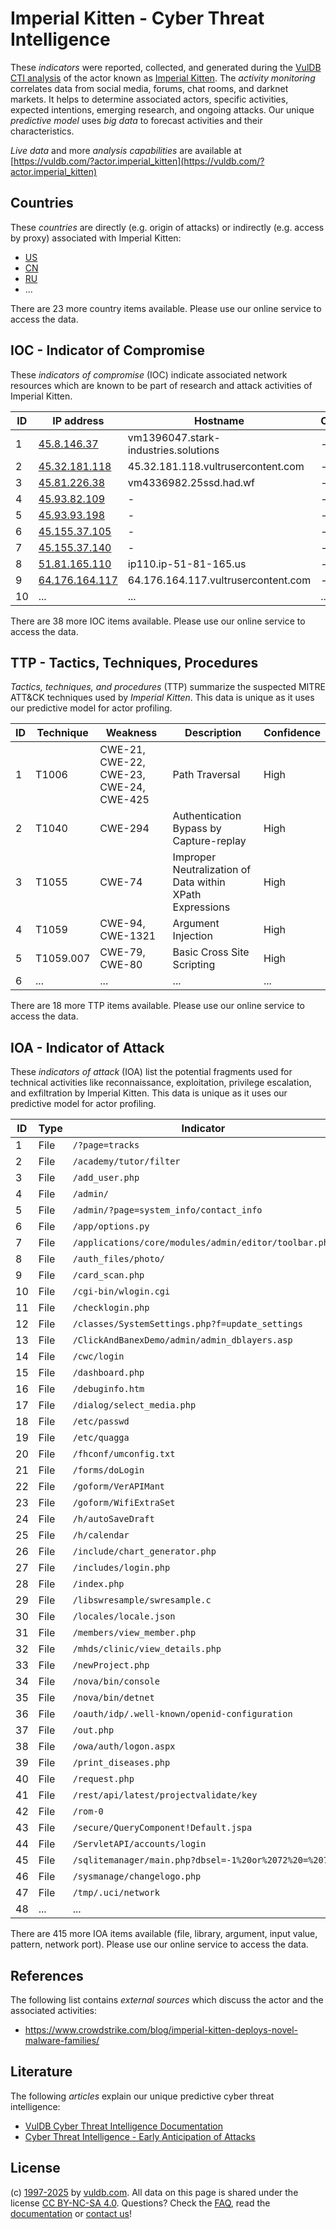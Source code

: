 # Imperial Kitten - Cyber Threat Intelligence

These _indicators_ were reported, collected, and generated during the [VulDB CTI analysis](https://vuldb.com/?kb.cti) of the actor known as [Imperial Kitten](https://vuldb.com/?actor.imperial_kitten). The _activity monitoring_ correlates data from social media, forums, chat rooms, and darknet markets. It helps to determine associated actors, specific activities, expected intentions, emerging research, and ongoing attacks. Our unique _predictive model_ uses _big data_ to forecast activities and their characteristics.

_Live data_ and more _analysis capabilities_ are available at [https://vuldb.com/?actor.imperial_kitten](https://vuldb.com/?actor.imperial_kitten)

## Countries

These _countries_ are directly (e.g. origin of attacks) or indirectly (e.g. access by proxy) associated with Imperial Kitten:

* [US](https://vuldb.com/?country.us)
* [CN](https://vuldb.com/?country.cn)
* [RU](https://vuldb.com/?country.ru)
* ...

There are 23 more country items available. Please use our online service to access the data.

## IOC - Indicator of Compromise

These _indicators of compromise_ (IOC) indicate associated network resources which are known to be part of research and attack activities of Imperial Kitten.

ID | IP address | Hostname | Campaign | Confidence
-- | ---------- | -------- | -------- | ----------
1 | [45.8.146.37](https://vuldb.com/?ip.45.8.146.37) | vm1396047.stark-industries.solutions | - | High
2 | [45.32.181.118](https://vuldb.com/?ip.45.32.181.118) | 45.32.181.118.vultrusercontent.com | - | Medium
3 | [45.81.226.38](https://vuldb.com/?ip.45.81.226.38) | vm4336982.25ssd.had.wf | - | High
4 | [45.93.82.109](https://vuldb.com/?ip.45.93.82.109) | - | - | High
5 | [45.93.93.198](https://vuldb.com/?ip.45.93.93.198) | - | - | High
6 | [45.155.37.105](https://vuldb.com/?ip.45.155.37.105) | - | - | High
7 | [45.155.37.140](https://vuldb.com/?ip.45.155.37.140) | - | - | High
8 | [51.81.165.110](https://vuldb.com/?ip.51.81.165.110) | ip110.ip-51-81-165.us | - | High
9 | [64.176.164.117](https://vuldb.com/?ip.64.176.164.117) | 64.176.164.117.vultrusercontent.com | - | Medium
10 | ... | ... | ... | ...

There are 38 more IOC items available. Please use our online service to access the data.

## TTP - Tactics, Techniques, Procedures

_Tactics, techniques, and procedures_ (TTP) summarize the suspected MITRE ATT&CK techniques used by _Imperial Kitten_. This data is unique as it uses our predictive model for actor profiling.

ID | Technique | Weakness | Description | Confidence
-- | --------- | -------- | ----------- | ----------
1 | T1006 | CWE-21, CWE-22, CWE-23, CWE-24, CWE-425 | Path Traversal | High
2 | T1040 | CWE-294 | Authentication Bypass by Capture-replay | High
3 | T1055 | CWE-74 | Improper Neutralization of Data within XPath Expressions | High
4 | T1059 | CWE-94, CWE-1321 | Argument Injection | High
5 | T1059.007 | CWE-79, CWE-80 | Basic Cross Site Scripting | High
6 | ... | ... | ... | ...

There are 18 more TTP items available. Please use our online service to access the data.

## IOA - Indicator of Attack

These _indicators of attack_ (IOA) list the potential fragments used for technical activities like reconnaissance, exploitation, privilege escalation, and exfiltration by Imperial Kitten. This data is unique as it uses our predictive model for actor profiling.

ID | Type | Indicator | Confidence
-- | ---- | --------- | ----------
1 | File | `/?page=tracks` | High
2 | File | `/academy/tutor/filter` | High
3 | File | `/add_user.php` | High
4 | File | `/admin/` | Low
5 | File | `/admin/?page=system_info/contact_info` | High
6 | File | `/app/options.py` | High
7 | File | `/applications/core/modules/admin/editor/toolbar.php` | High
8 | File | `/auth_files/photo/` | High
9 | File | `/card_scan.php` | High
10 | File | `/cgi-bin/wlogin.cgi` | High
11 | File | `/checklogin.php` | High
12 | File | `/classes/SystemSettings.php?f=update_settings` | High
13 | File | `/ClickAndBanexDemo/admin/admin_dblayers.asp` | High
14 | File | `/cwc/login` | Medium
15 | File | `/dashboard.php` | High
16 | File | `/debuginfo.htm` | High
17 | File | `/dialog/select_media.php` | High
18 | File | `/etc/passwd` | Medium
19 | File | `/etc/quagga` | Medium
20 | File | `/fhconf/umconfig.txt` | High
21 | File | `/forms/doLogin` | High
22 | File | `/goform/VerAPIMant` | High
23 | File | `/goform/WifiExtraSet` | High
24 | File | `/h/autoSaveDraft` | High
25 | File | `/h/calendar` | Medium
26 | File | `/include/chart_generator.php` | High
27 | File | `/includes/login.php` | High
28 | File | `/index.php` | Medium
29 | File | `/libswresample/swresample.c` | High
30 | File | `/locales/locale.json` | High
31 | File | `/members/view_member.php` | High
32 | File | `/mhds/clinic/view_details.php` | High
33 | File | `/newProject.php` | High
34 | File | `/nova/bin/console` | High
35 | File | `/nova/bin/detnet` | High
36 | File | `/oauth/idp/.well-known/openid-configuration` | High
37 | File | `/out.php` | Medium
38 | File | `/owa/auth/logon.aspx` | High
39 | File | `/print_diseases.php` | High
40 | File | `/request.php` | Medium
41 | File | `/rest/api/latest/projectvalidate/key` | High
42 | File | `/rom-0` | Low
43 | File | `/secure/QueryComponent!Default.jspa` | High
44 | File | `/ServletAPI/accounts/login` | High
45 | File | `/sqlitemanager/main.php?dbsel=-1%20or%2072%20=%2072` | High
46 | File | `/sysmanage/changelogo.php` | High
47 | File | `/tmp/.uci/network` | High
48 | ... | ... | ...

There are 415 more IOA items available (file, library, argument, input value, pattern, network port). Please use our online service to access the data.

## References

The following list contains _external sources_ which discuss the actor and the associated activities:

* https://www.crowdstrike.com/blog/imperial-kitten-deploys-novel-malware-families/

## Literature

The following _articles_ explain our unique predictive cyber threat intelligence:

* [VulDB Cyber Threat Intelligence Documentation](https://vuldb.com/?kb.cti)
* [Cyber Threat Intelligence - Early Anticipation of Attacks](https://www.scip.ch/en/?labs.20201022)

## License

(c) [1997-2025](https://vuldb.com/?kb.changelog) by [vuldb.com](https://vuldb.com/?kb.about). All data on this page is shared under the license [CC BY-NC-SA 4.0](https://creativecommons.org/licenses/by-nc-sa/4.0/). Questions? Check the [FAQ](https://vuldb.com/?kb.faq), read the [documentation](https://vuldb.com/?kb) or [contact us](https://vuldb.com/?contact)!
